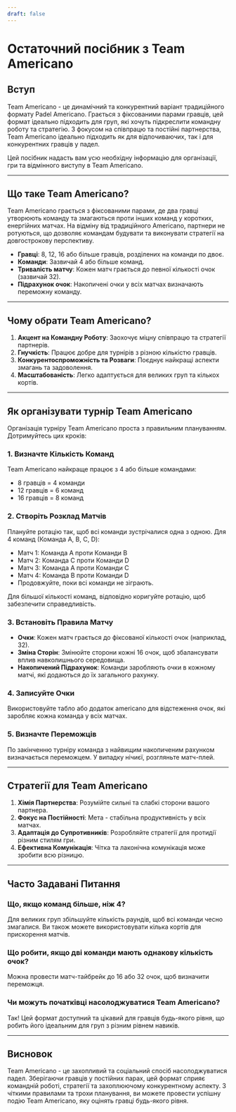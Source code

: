 ```yaml
---
draft: false
---
```


# Остаточний посібник з Team Americano

## Вступ

Team Americano - це динамічний та конкурентний варіант традиційного формату Padel Americano. Грається з фіксованими парами гравців, цей формат ідеально підходить для груп, які хочуть підкреслити командну роботу та стратегію. З фокусом на співпрацю та постійні партнерства, Team Americano ідеально підходить як для відпочиваючих, так і для конкурентних гравців у падел.

Цей посібник надасть вам усю необхідну інформацію для організації, гри та відмінного виступу в Team Americano.

---

## Що таке Team Americano?

Team Americano грається з фіксованими парами, де два гравці утворюють команду та змагаються проти інших команд у коротких, енергійних матчах. На відміну від традиційного Americano, партнери не ротуються, що дозволяє командам будувати та виконувати стратегії на довгострокову перспективу.

- **Гравці**: 8, 12, 16 або більше гравців, розділених на команди по двоє.
- **Команди**: Зазвичай 4 або більше команд.
- **Тривалість матчу**: Кожен матч грається до певної кількості очок (зазвичай 32).
- **Підрахунок очок**: Накопичені очки у всіх матчах визначають переможну команду.

---

## Чому обрати Team Americano?

1. **Акцент на Командну Роботу**: Заохочує міцну співпрацю та стратегії партнерів.
2. **Гнучкість**: Працює добре для турнірів з різною кількістю гравців.
3. **Конкурентоспроможність та Розваги**: Поєднує найкращі аспекти змагань та задоволення.
4. **Масштабованість**: Легко адаптується для великих груп та кількох кортів.

---

## Як організувати турнір Team Americano

Організація турніру Team Americano проста з правильним плануванням. Дотримуйтесь цих кроків:

### 1. Визначте Кількість Команд

Team Americano найкраще працює з 4 або більше командами:
- 8 гравців = 4 команди
- 12 гравців = 6 команд
- 16 гравців = 8 команд

### 2. Створіть Розклад Матчів

Плануйте ротацію так, щоб всі команди зустрічалися одна з одною. Для 4 команд (Команда A, B, C, D):
- Матч 1: Команда A проти Команди B
- Матч 2: Команда C проти Команди D
- Матч 3: Команда A проти Команди C
- Матч 4: Команда B проти Команди D
- Продовжуйте, поки всі команди не зіграють.

Для більшої кількості команд, відповідно коригуйте ротацію, щоб забезпечити справедливість.

### 3. Встановіть Правила Матчу

- **Очки**: Кожен матч грається до фіксованої кількості очок (наприклад, 32).
- **Зміна Сторін**: Змінюйте сторони кожні 16 очок, щоб збалансувати вплив навколишнього середовища.
- **Накопичений Підрахунок**: Команди заробляють очки в кожному матчі, які додаються до їх загального рахунку.

### 4. Записуйте Очки

Використовуйте табло або додаток americano для відстеження очок, які заробляє кожна команда у всіх матчах.

### 5. Визначте Переможців

По закінченню турніру команда з найвищим накопиченим рахунком визначається переможцем. У випадку нічиєї, розгляньте матч-плей.

---

## Стратегії для Team Americano

1. **Хімія Партнерства**: Розумійте сильні та слабкі сторони вашого партнера.
2. **Фокус на Постійності**: Мета - стабільна продуктивність у всіх матчах.
3. **Адаптація до Супротивників**: Розробляйте стратегії для протидії різним стилям гри.
4. **Ефективна Комунікація**: Чітка та лаконічна комунікація може зробити всю різницю.

---

## Часто Задавані Питання

### Що, якщо команд більше, ніж 4?

Для великих груп збільшуйте кількість раундів, щоб всі команди чесно змагалися. Ви також можете використовувати кілька кортів для прискорення матчів.

### Що робити, якщо дві команди мають однакову кількість очок?

Можна провести матч-тайбрейк до 16 або 32 очок, щоб визначити переможця.

### Чи можуть початківці насолоджуватися Team Americano?

Так! Цей формат доступний та цікавий для гравців будь-якого рівня, що робить його ідеальним для груп з різним рівнем навиків.

---

## Висновок

Team Americano - це захопливий та соціальний спосіб насолоджуватися падел. Зберігаючи гравців у постійних парах, цей формат сприяє командній роботі, стратегії та захоплюючому конкурентному аспекту. З чіткими правилами та трохи планування, ви можете провести успішну подію Team Americano, яку оцінять гравці будь-якого рівня.